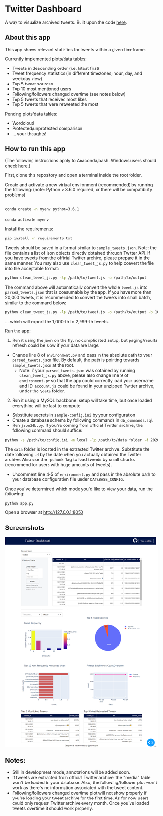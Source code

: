 # Twitter Dashboard

A way to visualize archived tweets. Built upon the code [here](https://github.com/plotly/dash-sample-apps/tree/master/apps/dash-pk-calc).

## About this app

This app shows relevant statistics for tweets within a given timeframe.

Currently implemented plots/data tables:
* Tweets in descending order (i.e. latest first)
* Tweet frequency statistics (in different timezones; hour, day, and weekday view)
* Top 5 tweet sources
* Top 10 most mentioned users
* Following/followers changed overtime (see notes below)
* Top 5 tweets that received most likes
* Top 5 tweets that were retweeted the most

Pending plots/data tables:
* Wordcloud
* Protected/unprotected comparison
* ... your thoughts!

## How to run this app

(The following instructions apply to Anaconda/bash. Windows users should check
[here](https://docs.python.org/3/library/venv.html).)

First, clone this repository and open a terminal inside the root folder.

Create and activate a new virtual environment (recommended) by running
the following: (note: Python > 3.6.0 required, or there will be compatibility problems)

```bash

conda create -n myenv python=3.6.1

conda activate myenv

```

Install the requirements:

```bash
pip install -r requirements.txt
```

Tweets should be saved in a format similar to `sample_tweets.json`. Note: the file contains a list of json objects directly obtained through Twitter API. If you have tweets from the official Twitter archive, please prepare it in the same manner. You may also use `clean_tweet_js.py` to help convert the file into the acceptable format:

```bash
python clean_tweet_js.py -lp /path/to/tweet.js -o /path/to/output
```

The command above will automatically convert the whole `tweet.js` into `parsed_tweets.json` that is consumable by the app. If you have more than 20,000 tweets, it is recommended to convert the tweets into small batch, similar to the command below:

```bash
python clean_tweet_js.py -lp /path/to/tweet.js -o /path/to/output -b 1000 -e 3000
```

... which will export the 1,000-th to 2,999-th tweets.

Run the app:

1. Run it using the json on the fly: no complicated setup, but paging/results refresh could be slow if your data are large.
* Change line 8 of `environment.py` and pass in the absolute path to your `parsed_tweets.json` file. By default, the path is pointing towards `sample_tweets.json` at the root. 
    * Note: if your `parsed_tweets.json` was obtained by running `clean_tweet_js.py` above, please also change line 9 of  `environment.py` so that the app could correctly load your username and ID. `account.js` could be found in your unzipped Twitter archive, under the `\data` folder. 
2. Run it using a MySQL backbone: setup will take time, but once loaded everything will be fast to compute.
* Substitute secrets in `sample-config.ini` by your configuration
* Create a database schema by following commands in `db_commands.sql`
* Run `json2db.py`. If you're coming from official Twitter archive, the following command should suffice:

```bash
python -s /path/to/config.ini -m local -lp /path/to/data_folder -d 2020-06-15
```

The `data` folder is located in the extracted Twitter archive. Substitute the date following `-d` by the date when you actually obtained the Twitter archive. Also use the `-pchunk` flag to load tweets by small chunks (recommend for users with huge amounts of tweets).
* Uncomment line 4-5 of `environment.py` and pass in the absolute path to your database configuration file under `DATABASE_CONFIG`.

Once you've determined which mode you'd like to view your data, run the following:

```bash
python app.py
```
Open a browser at http://127.0.0.1:8050

## Screenshots

![demo.png](demo.png)

## Notes:
* Still in development mode, annotations will be added soon.
* If tweets are extracted from official Twitter archive, the "media" table won't be loaded in your database. Also, the following/follower plot won't work as there's no information associated with the tweet content.
* Following/followers changed overtime plot will not show properly if you're loading your tweet archive for the first time. As for now users could only request Twitter archive every month. Once you've loaded tweets overtime it should work properly.
